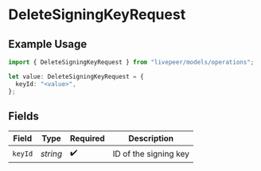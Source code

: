 # DeleteSigningKeyRequest

## Example Usage

```typescript
import { DeleteSigningKeyRequest } from "livepeer/models/operations";

let value: DeleteSigningKeyRequest = {
  keyId: "<value>",
};
```

## Fields

| Field                 | Type                  | Required              | Description           |
| --------------------- | --------------------- | --------------------- | --------------------- |
| `keyId`               | *string*              | :heavy_check_mark:    | ID of the signing key |